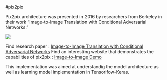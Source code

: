 #pix2pix

Pix2pix architecture was presented in 2016 by researchers from Berkeley in their work “Image-to-Image Translation with Conditional Adversarial Networks.” 

![](https://www.researchgate.net/profile/Song-Gao-15/publication/332932603/figure/fig7/AS:756127935524866@1557286356722/Data-flow-of-CycleGAN-in-this-research.jpg)

Find research paper : [Image-to-Image Translation with Conditional Adversarial Networks](https://arxiv.org/abs/1611.07004)
Find an interesting website that demonstrates the capabilities of pix2pix : [Image-to-Image Demo](https://affinelayer.com/pixsrv/)

This implementation was aimed at understandig the model architecture as well as learning model implementation in Tensorlfow-Keras.
